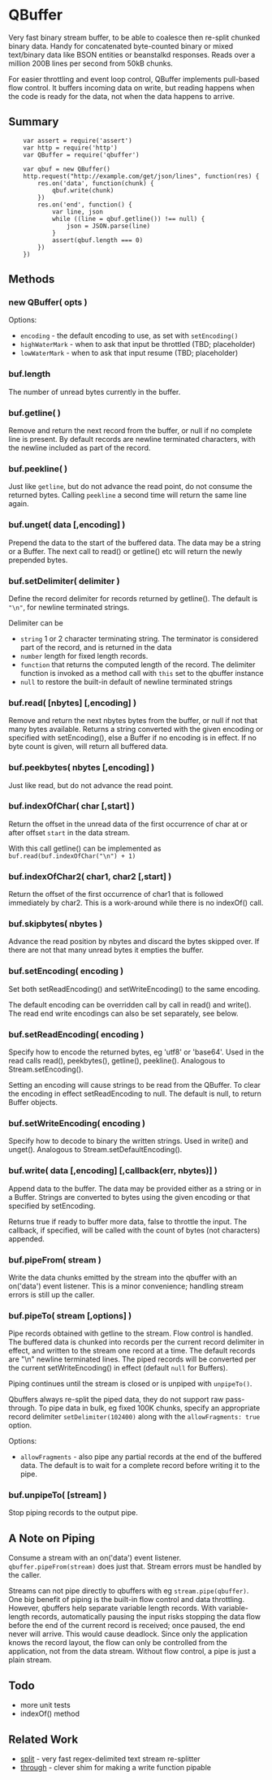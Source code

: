 QBuffer
=======

Very fast binary stream buffer, to be able to coalesce then re-split chunked binary data.
Handy for concatenated byte-counted binary or mixed text/binary data like BSON entities
or beanstalkd responses.  Reads over a million 200B lines per second from 50kB chunks.

For easier throttling and event loop control, QBuffer implements pull-based flow
control.  It buffers incoming data on write, but reading happens when
the code is ready for the data, not when the data happens to arrive.


Summary
-------

        var assert = require('assert')
        var http = require('http')
        var QBuffer = require('qbuffer')

        var qbuf = new QBuffer()
        http.request("http://example.com/get/json/lines", function(res) {
            res.on('data', function(chunk) {
                qbuf.write(chunk)
            })
            res.on('end', function() {
                var line, json
                while ((line = qbuf.getline()) !== null) {
                    json = JSON.parse(line)
                }
                assert(qbuf.length === 0)
            })
        })


Methods
-------

### new QBuffer( opts )

Options:
- `encoding` - the default encoding to use, as set with `setEncoding()`
- `highWaterMark` - when to ask that input be throttled (TBD; placeholder)
- `lowWaterMark` - when to ask that input resume (TBD; placeholder)

### buf.length

The number of unread bytes currently in the buffer.

### buf.getline( )

Remove and return the next record from the buffer, or null if no complete line
is present.  By default records are newline terminated characters, with the
newline included as part of the record.

### buf.peekline( )

Just like `getline`, but do not advance the read point, do not consume the
returned bytes.  Calling `peekline` a second time will return the same line
again.

### buf.unget( data [,encoding] )

Prepend the data to the start of the buffered data.  The data may be a string
or a Buffer.  The next call to read() or getline() etc will return the newly
prepended bytes.

### buf.setDelimiter( delimiter )

Define the record delimiter for records returned by getline().  The default is
`"\n"`, for newline terminated strings.

Delimiter can be

- `string` 1 or 2 character terminating string.  The terminator is considered
  part of the record, and is returned in the data
- `number` length for fixed length records.
- `function` that returns the computed length of the record.  The delimiter
  function is invoked as a method call with `this` set to the qbuffer instance
- `null` to restore the built-in default of newline terminated strings

### buf.read( [nbytes] [,encoding] )

Remove and return the next nbytes bytes from the buffer, or null if not that
many bytes available.  Returns a string converted with the given encoding
or specified with setEncoding(), else a Buffer if no encoding is in effect.
If no byte count is given, will return all buffered data.

### buf.peekbytes( nbytes [,encoding] )

Just like read, but do not advance the read point.

### buf.indexOfChar( char [,start] )

Return the offset in the unread data of the first occurrence of char at
or after offset `start` in the data stream.

With this call getline() can be implemented as `buf.read(buf.indexOfChar("\n") + 1)`

### buf.indexOfChar2( char1, char2 [,start] )

Return the offset of the first occurrence of char1 that is followed immediately
by char2.  This is a work-around while there is no indexOf() call.

### buf.skipbytes( nbytes )

Advance the read position by nbytes and discard the bytes skipped over.  If
there are not that many unread bytes it empties the buffer.

### buf.setEncoding( encoding )

Set both setReadEncoding() and setWriteEncoding() to the same encoding.

The default encoding can be overridden call by call in read() and write().
The read end write encodings can also be set separately, see below.

### buf.setReadEncoding( encoding )

Specify how to encode the returned bytes, eg 'utf8' or 'base64'.  Used in
the read calls read(), peekbytes(), getline(), peekline().  Analogous to
Stream.setEncoding().

Setting an encoding will cause strings to be read from the QBuffer.  To clear
the encoding in effect setReadEncoding to null.  The default is null, to return
Buffer objects.

### buf.setWriteEncoding( encoding )

Specify how to decode to binary the written strings.  Used in write() and
unget().  Analogous to Stream.setDefaultEncoding().

### buf.write( data [,encoding] [,callback(err, nbytes)] )

Append data to the buffer.  The data may be provided either as a string or in a
Buffer.  Strings are converted to bytes using the given encoding or that
specified by setEncoding.

Returns true if ready to buffer more data, false to throttle the input.  The
callback, if specified, will be called with the count of bytes (not characters)
appended.

### buf.pipeFrom( stream )

Write the data chunks emitted by the stream into the qbuffer with an on('data')
event listener.  This is a minor convenience; handling stream errors is still
up the caller.

### buf.pipeTo( stream [,options] )

Pipe records obtained with getline to the stream.  Flow control is handled.
The buffered data is chunked into records per the current record delimiter in
effect, and written to the stream one record at a time.  The default records
are "\n" newline terminated lines.  The piped records will be converted per
the current setWriteEncoding() in effect (default `null` for Buffers).

Piping continues until the stream is closed or is unpiped with `unpipeTo()`.

Qbuffers always re-split the piped data, they do not support raw pass-through.
To pipe data in bulk, eg fixed 100K chunks, specify an appropriate record
delimiter `setDelimiter(102400)` along with the `allowFragments: true` option.

Options:

- `allowFragments` - also pipe any partial records at the end of the buffered data.
  The default is to wait for a complete record before writing it to the pipe.

### buf.unpipeTo( [stream] )

Stop piping records to the output pipe.


A Note on Piping
----------------

Consume a stream with an on('data') event listener.  `qbuffer.pipeFrom(stream)`
does just that.  Stream errors must be handled by the caller.

Streams can not pipe directly to qbuffers with eg `stream.pipe(qbuffer)`.
One big benefit of piping is the built-in flow control and data throttling.
However, qbuffers help separate variable length records.  With variable-length
records, automatically pausing the input risks stopping the data flow before the
end of the current record is received; once paused, the end never will arrive.
This would cause deadlock.  Since only the application knows the record layout,
the flow can only be controlled from the application, not from the data stream.
Without flow control, a pipe is just a plain stream.


Todo
----

- more unit tests
- indexOf() method


Related Work
------------

- [split](http://npmjs.com/package/split) - very fast regex-delimited text stream re-splitter
- [through](http://npmjs.com/package/through) - clever shim for making a write function pipable
